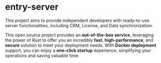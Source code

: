 # entry-server
This project aims to provide independent developers with ready-to-use server functionalities, including CRM, License, and Data synchronization. 

This open source project provides an **out-of-the-box service**, leveraging the power of Rust to offer you an incredibly **fast**, **high-performance**, and **secure** solution to meet your deployment needs. With **Docker deployment** support, you can enjoy a **one-click startup** experience, simplifying your operations and saving valuable time.